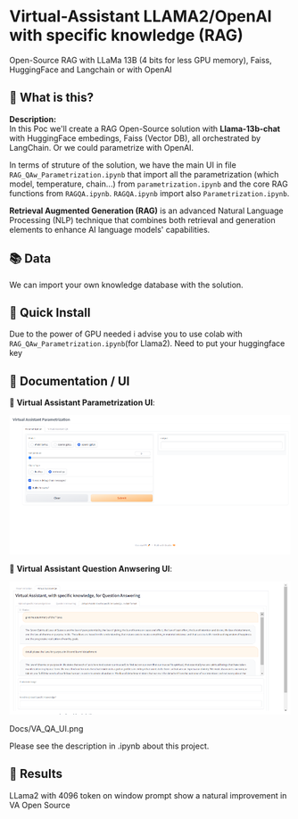 # Virtual-Assistant LLAMA2/OpenAI with specific knowledge (RAG)
Open-Source RAG with LLaMa 13B (4 bits for less GPU memory), Faiss, HuggingFace and Langchain or with OpenAI


## 🤔 What is this?
**Description:**  
In this Poc we'll create a RAG Open-Source solution with **Llama-13b-chat** with HuggingFace embedings, Faiss (Vector DB), all orchestrated by LangChain. Or we could parametrize with OpenAI.

In terms of struture of the solution, we have the main UI in file `RAG_QAw_Parametrization.ipynb` that import all the parametrization (which model, temperature, chain...) from `parametrization.ipynb`  and the core RAG functions from `RAGQA.ipynb`. `RAGQA.ipynb` import also `Parametrization.ipynb`.    


**Retrieval Augmented Generation (RAG)** is an advanced Natural Language Processing (NLP) technique that combines both retrieval and generation elements to enhance AI language models' capabilities.


## 📚 Data

We can import your own knowledge database with the solution.


##  🚀 Quick Install


Due to the power of GPU needed i advise you to use colab with `RAG_QAw_Parametrization.ipynb`(for Llama2). Need to put your huggingface key




## 📖 Documentation / UI

🧮 **Virtual Assistant Parametrization UI**: 
<p align="center">
<img src="docs/VA_Parametrization_UI.png" width="900" > 
</p>

🧮 **Virtual Assistant Question Anwsering UI**: 
<p align="center">
<img src="docs/VA_QA_UI.png" width="900" > 
</p>
Docs/VA_QA_UI.png

Please see the description in .ipynb about this project.




##  🚀 Results 

LLama2 with 4096 token on window prompt show a natural improvement in VA Open Source
